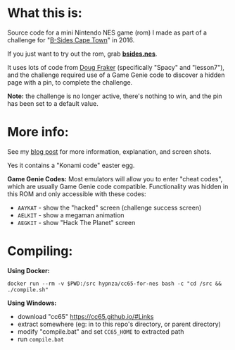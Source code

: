 # What this is:
Source code for a mini Nintendo NES game (rom) I made as part of a challenge for "[B-Sides Cape Town](https://bsidescapetown.co.za/)" in 2016. 

If you just want to try out the rom, grab [**bsides.nes**](bsides.nes).

It uses lots of code from [Doug Fraker](https://nesdoug.com/) (specifically "Spacy" and "lesson7"), and the challenge required use of a Game Genie code to discover a hidden page with a pin, to complete the challenge.

**Note:** the challenge is no longer active, there's nothing to win, and the pin has been set to a default value.

# More info:

See my [blog post](https://www.hypn.za.net/blog/2016/12/05/bsides-2016-nes-game/) for more information, explanation, and screen shots.

Yes it contains a "Konami code" easter egg.


**Game Genie Codes:**
 Most emulators will allow you to enter "cheat codes", which are usually Game Genie code compatible. Functionality was hidden in this ROM and only accessible with these codes:

 * `AAYKAT` - show the "hacked" screen (challenge success screen)
 * `AELKIT` - show a megaman animation
 * `AEGKIT` - show "Hack The Planet" screen


# Compiling:

**Using Docker:**
```
docker run --rm -v $PWD:/src hypnza/cc65-for-nes bash -c "cd /src && ./compile.sh"
```

**Using Windows:**
* download "cc65" https://cc65.github.io/#Links
* extract somewhere (eg: in to this repo's directory, or parent directory)
* modify "compile.bat" and set `CC65_HOME` to extracted path
* run `compile.bat`

